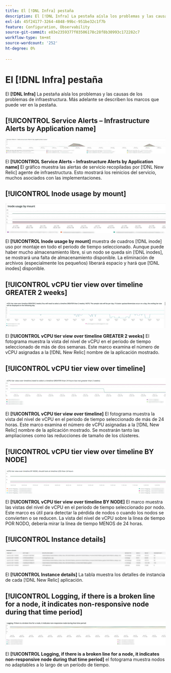 ```yaml
---
title: El [!DNL Infra] pestaña
description: El [!DNL Infra] La pestaña aísla los problemas y las causas de los problemas de infraestructura.
exl-id: 45f24177-3264-4848-99bc-951be32c1f7b
feature: Configuration, Observability
source-git-commit: e83e2359377f03506178c28f8b30993c172282c7
workflow-type: tm+mt
source-wordcount: '252'
ht-degree: 0%

---
```


# El [!DNL Infra] pestaña

El **[!DNL Infra]** La pestaña aísla los problemas y las causas de los problemas de infraestructura. Más adelante se describen los marcos que puede ver en la pestaña.

## [!UICONTROL Service Alerts – Infrastructure Alerts by Application name]

![Alertas de servicio](../../assets/tools/observation-for-adobe-commerce/service-alerts.jpg)

El **[!UICONTROL Service Alerts – Infrastructure Alerts by Application name]** El gráfico muestra las alertas de servicio recopiladas por [!DNL New Relic] agente de infraestructura. Esto mostrará los reinicios del servicio, muchos asociados con las implementaciones.

## [!UICONTROL Inode usage by mount]

![Uso del nodo por montaje](../../assets/tools/observation-for-adobe-commerce/inode-usage-mount.jpg)

El **[!UICONTROL Inode usage by mount]** muestra de cuadros [!DNL inode] uso por montaje en todo el periodo de tiempo seleccionado. Aunque puede haber mucho almacenamiento libre, si un nodo se queda sin [!DNL inodes], se mostrará una falta de almacenamiento disponible. La eliminación de archivos (especialmente los pequeños) liberará espacio y hará que [!DNL inodes] disponible.

## [!UICONTROL vCPU tier view over timeline GREATER 2 weeks]

![Vista del nivel de vCPU en el cronograma MÁS DE 2 semanas](../../assets/tools/observation-for-adobe-commerce/vCPU-tier.jpg)

El **[!UICONTROL vCPU tier view over timeline GREATER 2 weeks]** El fotograma muestra la vista del nivel de vCPU en el periodo de tiempo seleccionado de más de dos semanas. Este marco examina el número de vCPU asignadas a la [!DNL New Relic] nombre de la aplicación mostrado.

## [!UICONTROL vCPU tier view over timeline]

![Vista de nivel de vCPU en línea de tiempo](../../assets/tools/observation-for-adobe-commerce/vcpu-tier-24.jpg)

El **[!UICONTROL vCPU tier view over timeline]** El fotograma muestra la vista del nivel de vCPU en el periodo de tiempo seleccionado de más de 24 horas. Este marco examina el número de vCPU asignadas a la [!DNL New Relic] nombre de la aplicación mostrado. Se mostrarán tanto las ampliaciones como las reducciones de tamaño de los clústeres.

## [!UICONTROL vCPU tier view over timeline BY NODE]

![Vista del nivel de vCPU en la cronología por NODO](../../assets/tools/observation-for-adobe-commerce/infra_by_node.png)

El **[!UICONTROL vCPU tier view over timeline BY NODE]** El marco muestra las vistas del nivel de vCPU en el periodo de tiempo seleccionado por nodo. Este marco es útil para detectar la pérdida de nodos o cuando los nodos se convierten o se reducen. La vista del nivel de vCPU sobre la línea de tiempo POR NODO, debería mirar la línea de tiempo MENOS de 24 horas.

## [!UICONTROL Instance details]

![Detalles de instancia](../../assets/tools/observation-for-adobe-commerce/instance-details.jpg)

El **[!UICONTROL Instance details]** La tabla muestra los detalles de instancia de cada [!DNL New Relic] aplicación.

## [!UICONTROL Logging, if there is a broken line for a node, it indicates non-responsive node during that time period]

![non-responsive-node](../../assets/tools/observation-for-adobe-commerce/non-responsive-node.jpg)

El **[!UICONTROL Logging, if there is a broken line for a node, it indicates non-responsive node during that time period]** el fotograma muestra nodos no adaptables a lo largo de un período de tiempo.
